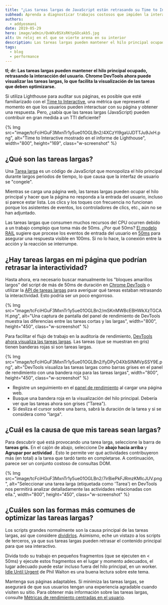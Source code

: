 ```yaml
---
title: "¿Las tareas largas de JavaScript están retrasando su Time to Interactive?"
subhead: Aprenda a diagnosticar trabajos costosos que impiden la interacción del usuario.
authors:
  - addyosmani
date: 2019-05-29
hero: image/admin/QvWXvBSXsRKtpGOcakb5.jpg
alt: Un reloj en el que se vierte arena en su interior
description: Las tareas largas pueden mantener el hilo principal ocupado, retrasando la interacción del usuario. Chrome DevTools ahora puede visualizar las tareas largas, lo que facilita la visualización de las tareas que deben optimizarse.
tags:
  - blog
  - performance
---
```


**tl; dr: Las tareas largas pueden mantener el hilo principal ocupado, retrasando la interacción del usuario. Chrome DevTools ahora puede visualizar las tareas largas, lo que facilita la visualización de las tareas que deben optimizarse.**

Si utiliza Lighthouse para auditar sus páginas, es posible que esté familiarizado con el [Time to Interactive](/interactive), una métrica que representa el momento en que los usuarios pueden interactuar con su página y obtener una respuesta. Pero, ¿sabía que las tareas largas (JavaScript) pueden contribuir en gran medida a un TTI deficiente?

{% Img src="image/tcFciHGuF3MxnTr1y5ue01OGLBn2/4XCzYI9gaUJDTTJu9JxH.png", alt="Time to Interactive mostrado en el informe de Lighthouse", width="800", height="169", class="w-screenshot" %}

## ¿Qué son las tareas largas?

Una [Tarea larga](https://developer.mozilla.org/docs/Web/API/Long_Tasks_API) es un código de JavaScript que monopoliza el hilo principal durante largos periodos de tiempo, lo que causa que la interfaz de usuario se "congele".

Mientras se carga una página web, las tareas largas pueden ocupar el hilo principal y hacer que la página no responda a la entrada del usuario, incluso si parece estar lista. Los clics y los toques con frecuencia no funcionan porque los asistentes de eventos, los controladores de clics, etc., aún no se han adjuntado.

Las tareas largas que consumen muchos recursos del CPU ocurren debido a un trabajo complejo que toma más de 50ms. ¿Por qué 50ms? [El modelo RAIL](https://developers.google.com/web/fundamentals/performance/rail) sugiere que procese los eventos de entrada del usuario en [50ms](https://developers.google.com/web/fundamentals/performance/rail#response) para asegurar una respuesta visible en 100ms. Si no lo hace, la conexión entre la acción y la reacción se interrumpe.

## ¿Hay tareas largas en mi página que podrían retrasar la interactividad?

Hasta ahora, era necesario buscar manualmente los "bloques amarillos largos" del script de más de 50ms de duración en [Chrome DevTools](https://developers.google.com/web/tools/chrome-devtools/) o utilizar la [API de tareas largas](https://calendar.perfplanet.com/2017/tracking-cpu-with-long-tasks-api/) para averiguar qué tareas estaban retrasando la interactividad. Esto podría ser un poco engorroso.

{% Img src="image/tcFciHGuF3MxnTr1y5ue01OGLBn2/mSKnMWBcEBHWkXzTGCAH.png", alt="Una captura de pantalla del panel de rendimiento de  DevTools muestra las diferencias entre las tareas cortas y las largas", width="800", height="450", class="w-screenshot" %}

Para facilitar el flujo de trabajo en la auditoría de rendimiento, [DevTools ahora visualiza las tareas largas](https://developers.google.com/web/updates/2019/03/devtools#longtasks). Las tareas (que se muestran en gris) tienen banderas rojas si son tareas largas.

{% Img src="image/tcFciHGuF3MxnTr1y5ue01OGLBn2/fyDPyO4XbSINMVpSSY9E.png", alt="DevTools visualiza las tareas largas como barras grises en el panel de rendimiento con una bandera roja para las tareas largas", width="800", height="450", class="w-screenshot" %}

- Registre un seguimiento en el [panel de rendimiento](https://developers.google.com/web/tools/chrome-devtools/evaluate-performance/) al cargar una página web.
- Busque una bandera roja en la visualización del hilo principal. Debería ver que las tareas ahora son grises ("Tarea").
- Si desliza el cursor sobre una barra, sabrá la duración de la tarea y si se considera como "larga".

## ¿Cuál es la causa de que mis tareas sean largas?

Para descubrir qué está provocando una tarea larga, seleccione la barra de **tareas gris.** En el cajón de abajo, seleccione De **abajo hacia arriba** y **Agrupar por actividad** . Esto le permite ver qué actividades contribuyeron más (en total) a la tarea que tardó tanto en completarse. A continuación, parece ser un conjunto costoso de consultas DOM.

{% Img src="image/tcFciHGuF3MxnTr1y5ue01OGLBn2/7irBiePkFJRmzKMlcJUV.png", alt="Seleccionar una tarea larga (etiquetada como 'Tarea') en DevTools nos permitirá analizar detalladamente las actividades relacionadas con ella.", width="800", height="450", class="w-screenshot" %}

## ¿Cuáles son las formas más comunes de optimizar las tareas largas?

Los scripts grandes normalmente son la causa principal de las tareas largas, así que considere [dividirlos](/reduce-javascript-payloads-with-code-splitting). Asimismo, eche un vistazo a los scripts de terceros, ya que sus tareas largas pueden retrasar el contenido principal para que sea interactivo.

Divida todo su trabajo en pequeños fragmentos (que se ejecuten en &lt; 50ms) y ejecute estos fragmentos en el lugar y momento adecuados, el lugar adecuado puede estar incluso fuera del hilo principal, en un worker. [Idle Until Urgent](https://philipwalton.com/articles/idle-until-urgent/) de Phil Walton es una buena lectura sobre este tema.

Mantenga sus páginas adaptables. Si minimiza las tareas largas, se asegurará de que sus usuarios tengan una experiencia agradable cuando visiten su sitio. Para obtener más información sobre las tareas largas, consulte [Métricas de rendimiento centradas en el usuario](https://developers.google.com/web/fundamentals/performance/user-centric-performance-metrics#tracking_long_tasks).

